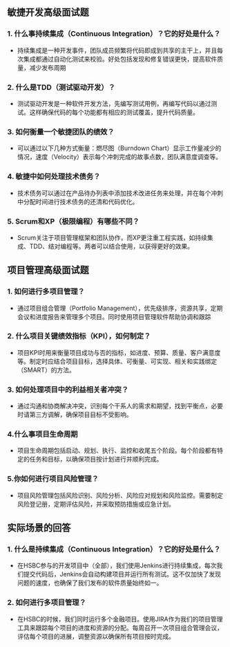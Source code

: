 ## 敏捷开发高级面试题

### 1. 什么事持续集成（Continuous Integration）？它的好处是什么？

   - 持续集成是一种开发事件，团队成员频繁将代码即成到共享的主干上，并且每次集成都通过自动化测试来校验。好处包括发现和修复错误更快，提高软件质量，减少发布周期

### 2. 什么是TDD（测试驱动开发）？

   - 测试驱动开发是一种软件开发方法，先编写测试用例，再编写代码以通过测试。这样确保代码的每个功能都有相应的测试覆盖，提升代码质量。

### 3. 如何衡量一个敏捷团队的绩效？

   - 可以通过以下几种方式衡量：燃尽图（Burndown Chart）显示工作量减少的情况，速度（Velocity）表示每个冲刺完成的故事点数，团队满意度调查等。

### 4. 敏捷中如何处理技术债务？

   - 技术债务可以通过在产品待办列表中添加技术改进任务来处理，并在每个冲刺中分配时间进行技术债务的还清和代码优化。

### 5. Scrum和XP（极限编程）有哪些不同？

   - Scrum关注于项目管理框架和团队协作，而XP更注重工程实践，如持续集成、TDD、结对编程等。两者可以结合使用，以获得更好的效果。

## 项目管理高级面试题

### 1. 如何进行多项目管理？

   - 通过项目组合管理（Portfolio Management），优先级排序，资源共享，定期会议和进度报告来管理多个项目。同时使用项目管理软件帮助协调和跟踪

### 2. 什么项目关键绩效指标（KPI），如何制定？

   - 项目KPI时用来衡量项目成功与否的指标，如进度、预算、质量、客户满意度等。制定时应结合项目目标，选择具体、可衡量、可实现、相关和实践绑定（SMART）的方法。

### 3. 如何处理项目中的利益相关者冲突？

   - 通过沟通和协商解决冲突，识别每个干系人的需求和期望，找到平衡点，必要时请第三方调解，确保项目目标不受影响。

### 4.什么事项目生命周期

   - 项目生命周期包括启动、规划、执行、监控和收尾五个阶段。每个阶段都有特定的任务和目标，以确保项目按计划进行并顺利完成。

### 5.你如何进行项目风险管理？ 

   - 项目风险管理包括风险识别、风险分析、风险应对规划和风险监控。需要制定风险登记册，定期评估风险，并采取预防措施或应急计划。


## 实际场景的回答

### 1. 什么是持续集成（Continuous Integration）？它的好处是什么？

   - 在HSBC参与的开发项目中（全部），我们使用Jenkins进行持续集成，每次我们提交代码后，Jenkins会自动构建项目并运行所有测试。这不仅加快了发现问题的速度，也确保了我们发布的软件质量始终如一。

### 2. 如何进行多项目管理？

   - 在HSBC的时候，我们同时运行多个金融项目。使用JIRA作为我们的项目管理工具来跟踪每个项目的进度和资源的分配。每周召开一次项目组合管理会议，评估每个项目的进展，调整资源以确保所有项目按时完成。